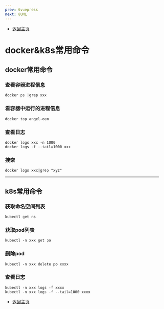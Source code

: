 ```yaml
---
prev: 6vuepress
next: 8UML
---
```


* [返回主页](../home.md)
# docker&k8s常用命令
## docker常用命令
### 查看容器进程信息
```shell
docker ps |grep xxx
```

### 看容器中运行的进程信息
```shell
docker top angel-oem
```

### 查看日志
```shell
docker logs xxx -n 1000
docker logs -f --tail=1000 xxx
```

### 搜索
```shell
docker logs xxx|grep "xyz"
```
---

## k8s常用命令
### 获取命名空间列表
```shell
kubectl get ns
```
### 获取pod列表
```shell
kubectl -n xxx get po
```
		
### 删除pod
```shell
kubectl -n xxx delete po xxxx
```

### 查看日志
```shell
kubectl -n xxx logs -f xxxx
kubectl -n xxx logs -f --tail=1000 xxxx
```
* [返回主页](../home.md)